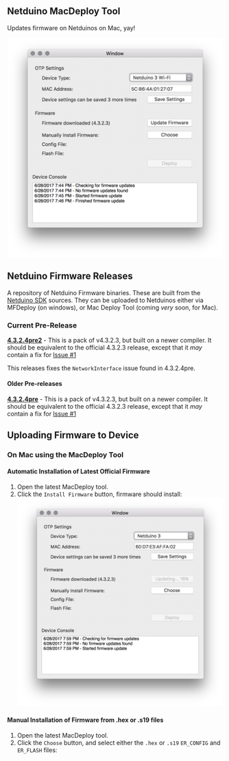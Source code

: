 ## Netduino MacDeploy Tool

Updates firmware on Netduinos on Mac, yay!

![](MacDeploy/MacDeployTool.png)

## Netduino Firmware Releases
A repository of Netduino Firmware binaries. These are built from the [Netduino SDK](https://github.com/WildernessLabs/Netduino_SDK) sources. They can be uploaded to Netduinos either via MFDeploy (on windows), or Mac Deploy Tool (coming _very_ soon, for Mac).

### Current Pre-Release

**[4.3.2.4pre2](Firmware/Pre-Release/4.3.2.4pre2)** - This is a pack of v4.3.2.3, but built on a newer compiler. It should be equivalent to the official 4.3.2.3 release, except that it _may_ contain a fix for [Issue #1](Firmware/https://github.com/WildernessLabs/Netduino_SDK/issues/1)

This releases fixes the `NetworkInterface` issue found in 4.3.2.4pre.

#### Older Pre-releases

**[4.3.2.4pre](Firmware/Pre-Release/4.3.2.4pre)** - This is a pack of v4.3.2.3, but built on a newer compiler. It should be equivalent to the official 4.3.2.3 release, except that it _may_ contain a fix for [Issue #1](https://github.com/WildernessLabs/Netduino_SDK/issues/1)

## Uploading Firmware to Device


### On Mac using the MacDeploy Tool

#### Automatic Installation of Latest Official Firmware

 1. Open the latest MacDeploy tool.
 2. Click the `Install Firmware` button, firmware should install:
 ![](MacDeploy/MacDeploy_AutomaticFirmwareUpdate.png)
 

#### Manual Installation of Firmware from .hex or .s19 files

 1. Open the latest MacDeploy tool.
 2. Click the `Choose` button, and select either the `.hex` or `.s19` `ER_CONFIG` and `ER_FLASH` files:

 